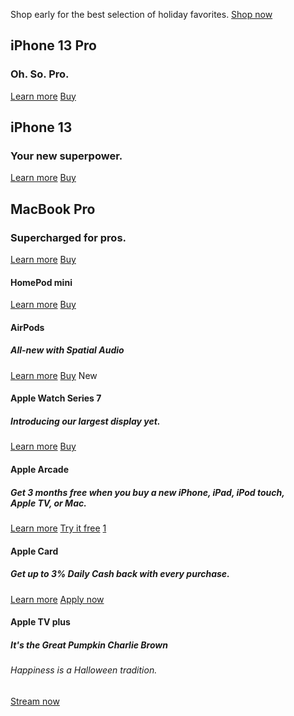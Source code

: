 Shop early for the best selection of holiday favorites.
[Shop now](/us/shop/goto/store)

## iPhone 13 Pro

### Oh. So. Pro.
[Learn more](/iphone-13-pro/)
[Buy](/us/shop/goto/buy_iphone/iphone_13_pro)

## iPhone 13

### Your new superpower.
[Learn more](/iphone-13/)
[Buy](/us/shop/goto/buy_iphone/iphone_13)

## MacBook Pro

### Supercharged for pros.
[Learn more](/macbook-pro-14-and-16/)
[Buy](/us/shop/goto/buy_mac/macbook_pro_14)

#### HomePod mini
[Learn more](/homepod-mini/)
[Buy](/us/shop/goto/buy_homepod/homepod_mini)

#### AirPods

##### All-new with Spatial Audio
[Learn more](/airpods-3rd-generation/)
[Buy](/us/shop/goto/product/MME73)
New

#### Apple Watch Series 7

##### Introducing our largest display yet.
[Learn more](/apple-watch-series-7/)
[Buy](/us/shop/goto/buy_watch/apple_watch_series_7)

#### Apple Arcade

##### Get 3 months free when you buy a&nbsp;new iPhone, iPad, iPod&nbsp;touch, Apple&nbsp;TV, or Mac.
[Learn more](/apple-arcade/?itscg=10000&amp;itsct=arc-0-apl_hp-hw_bundle-apl-ref-211025)
[Try it free](https://offers.applearcade.apple/?itscg=10000&amp;itsct=arc-0-apl_hp-try_tle-apl-ref-211026)
[1](#footnote-1)

#### Apple Card

##### Get up to 3% Daily&nbsp;Cash back with every purchase.
[Learn more](/apple-card/)
[Apply now](https://card.apple.com/apply/start/?referrer=apy-200-100018)

#### Apple TV plus

##### It's the Great Pumpkin Charlie Brown

###### Happiness is a Halloween tradition.
[Stream now](https://tv.apple.com/movie/umc.cmc.1c5nvp802hos5t3u0umlukkwh?itscg=10000&amp;itsct=atv-apl_hp-pmo_wch-CBHalloween-211028)
